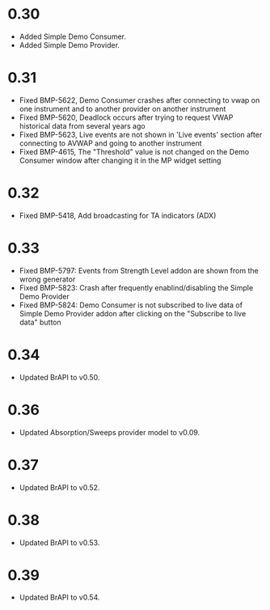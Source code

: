 # 0.30
- Added Simple Demo Consumer.
- Added Simple Demo Provider.

# 0.31
- Fixed BMP-5622, Demo Consumer crashes after connecting to vwap on one instrument and to another provider on another instrument
- Fixed BMP-5620, Deadlock occurs after trying to request VWAP historical data from several years ago
- Fixed BMP-5623, Live events are not shown in 'Live events' section after connecting to AVWAP and going to another instrument
- Fixed BMP-4615, The "Threshold" value is not changed on the Demo Consumer window after changing it in the MP widget setting

# 0.32
- Fixed BMP-5418, Add broadcasting for TA indicators (ADX)

# 0.33
- Fixed BMP-5797: Events from Strength Level addon are shown from the wrong generator
- Fixed BMP-5823: Crash after frequently enablind/disabling the Simple Demo Provider
- Fixed BMP-5824: Demo Consumer is not subscribed to live data of Simple Demo Provider addon after clicking on the "Subscribe to live data" button

# 0.34
- Updated BrAPI to v0.50.

# 0.36
- Updated Absorption/Sweeps provider model to v0.09.

# 0.37
- Updated BrAPI to v0.52.

# 0.38
- Updated BrAPI to v0.53.

# 0.39
- Updated BrAPI to v0.54.